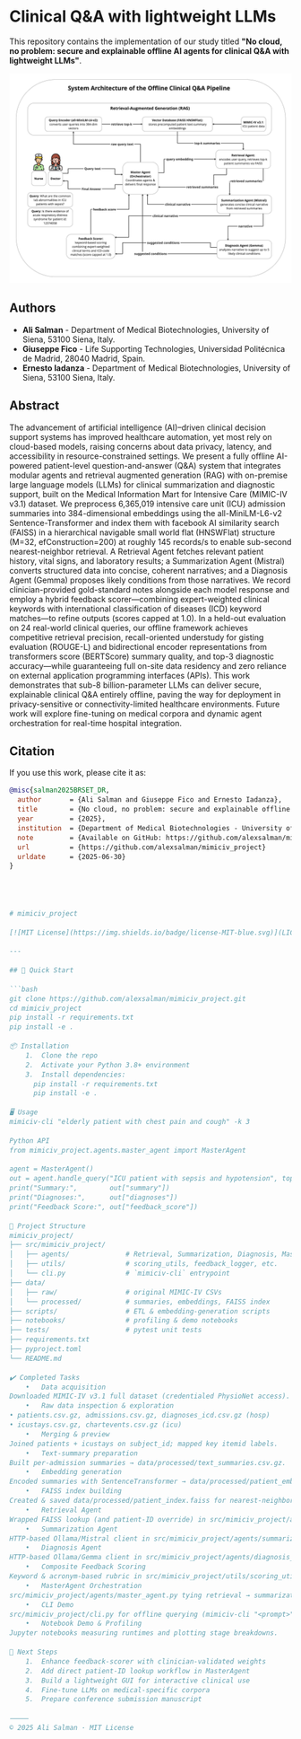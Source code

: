 Clinical Q&A with lightweight LLMs
===========================================================

This repository contains the implementation of our study titled **"No cloud, no problem: secure and explainable offline AI agents for clinical Q\&A with lightweight LLMs"**.

![Abstract](MIMIC-IV.jpg)

## Authors

- **Ali Salman** - Department of Medical Biotechnologies, University of Siena, 53100 Siena, Italy.
- **Giuseppe Fico** - Life Supporting Technologies, Universidad Politécnica de Madrid, 28040 Madrid, Spain.
- **Ernesto Iadanza** - Department of Medical Biotechnologies, University of Siena, 53100 Siena, Italy.

## Abstract

The advancement of artificial intelligence (AI)–driven clinical decision support systems has improved healthcare automation, yet most rely on cloud-based models, raising concerns about data privacy, latency, and accessibility in resource-constrained settings. We present a fully offline AI-powered patient-level question-and-answer (Q&A) system that integrates modular agents and retrieval augmented generation (RAG) with on-premise large language models (LLMs) for clinical summarization and diagnostic support, built on the Medical Information Mart for Intensive Care (MIMIC-IV v3.1) dataset. We preprocess 6,365,019 intensive care unit (ICU) admission summaries into 384-dimensional embeddings using the all-MiniLM-L6-v2 Sentence-Transformer and index them with facebook AI similarity search (FAISS) in a hierarchical navigable small world flat (HNSWFlat) structure (M=32, efConstruction=200) at roughly 145 records/s to enable sub-second nearest-neighbor retrieval. A Retrieval Agent fetches relevant patient history, vital signs, and laboratory results; a Summarization Agent (Mistral) converts structured data into concise, coherent narratives; and a Diagnosis Agent (Gemma) proposes likely conditions from those narratives. We record clinician-provided gold-standard notes alongside each model response and employ a hybrid feedback scorer—combining expert-weighted clinical keywords with international classification of diseases (ICD) keyword matches—to refine outputs (scores capped at 1.0). In a held-out evaluation on 24 real-world clinical queries, our offline framework achieves competitive retrieval precision, recall-oriented understudy for gisting evaluation (ROUGE-L) and bidirectional encoder representations from transformers score (BERTScore) summary quality, and top-3 diagnostic accuracy—while guaranteeing full on-site data residency and zero reliance on external application programming interfaces (APIs). This work demonstrates that sub-8 billion-parameter LLMs can deliver secure, explainable clinical Q\&A entirely offline, paving the way for deployment in privacy-sensitive or connectivity-limited healthcare environments. Future work will explore fine-tuning on medical corpora and dynamic agent orchestration for real-time hospital integration.

## Citation

If you use this work, please cite it as:

```bibtex
@misc{salman2025BRSET_DR,
  author       = {Ali Salman and Giuseppe Fico and Ernesto Iadanza},
  title        = {No cloud, no problem: secure and explainable offline AI agents for clinical Q\&A with lightweight LLMs},
  year         = {2025},
  institution  = {Department of Medical Biotechnologies - University of Siena, Siena, Italy},
  note         = {Available on GitHub: https://github.com/alexsalman/mimiciv_project},
  url          = {https://github.com/alexsalman/mimiciv_project}
  urldate      = {2025-06-30}
}




# mimiciv_project

[![MIT License](https://img.shields.io/badge/license-MIT-blue.svg)](LICENSE)

---

## 🚀 Quick Start

```bash
git clone https://github.com/alexsalman/mimiciv_project.git
cd mimiciv_project
pip install -r requirements.txt
pip install -e .

📦 Installation
	1.	Clone the repo
	2.	Activate your Python 3.8+ environment
	3.	Install dependencies:
      pip install -r requirements.txt
      pip install -e .

🖥️ Usage
mimiciv-cli "elderly patient with chest pain and cough" -k 3

Python API
from mimiciv_project.agents.master_agent import MasterAgent

agent = MasterAgent()
out = agent.handle_query("ICU patient with sepsis and hypotension", top_k=2)
print("Summary:",        out["summary"])
print("Diagnoses:",      out["diagnoses"])
print("Feedback Score:", out["feedback_score"])

📂 Project Structure
mimiciv_project/
├── src/mimiciv_project/
│   ├── agents/              # Retrieval, Summarization, Diagnosis, MasterAgent
│   ├── utils/               # scoring_utils, feedback_logger, etc.
│   └── cli.py               # `mimiciv-cli` entrypoint
├── data/
│   ├── raw/                 # original MIMIC-IV CSVs
│   └── processed/           # summaries, embeddings, FAISS index
├── scripts/                 # ETL & embedding-generation scripts
├── notebooks/               # profiling & demo notebooks
├── tests/                   # pytest unit tests
├── requirements.txt
├── pyproject.toml
└── README.md

✔️ Completed Tasks
	•	Data acquisition
Downloaded MIMIC-IV v3.1 full dataset (credentialed PhysioNet access).
	•	Raw data inspection & exploration
• patients.csv.gz, admissions.csv.gz, diagnoses_icd.csv.gz (hosp)
• icustays.csv.gz, chartevents.csv.gz (icu)
	•	Merging & preview
Joined patients + icustays on subject_id; mapped key itemid labels.
	•	Text-summary preparation
Built per-admission summaries → data/processed/text_summaries.csv.gz.
	•	Embedding generation
Encoded summaries with SentenceTransformer → data/processed/patient_embeddings.npy.
	•	FAISS index building
Created & saved data/processed/patient_index.faiss for nearest-neighbor retrieval.
	•	Retrieval Agent
Wrapped FAISS lookup (and patient-ID override) in src/mimiciv_project/agents/retrieval_agent.py.
	•	Summarization Agent
HTTP-based Ollama/Mistral client in src/mimiciv_project/agents/summarization_agent.py.
	•	Diagnosis Agent
HTTP-based Ollama/Gemma client in src/mimiciv_project/agents/diagnosis_agent.py.
	•	Composite Feedback Scoring
Keyword & acronym-based rubric in src/mimiciv_project/utils/scoring_utils.py.
	•	MasterAgent Orchestration
src/mimiciv_project/agents/master_agent.py tying retrieval → summarization → diagnosis → scoring.
	•	CLI Demo
src/mimiciv_project/cli.py for offline querying (mimiciv-cli "<prompt>" -k N).
	•	Notebook Demo & Profiling
Jupyter notebooks measuring runtimes and plotting stage breakdowns.

🎯 Next Steps
	1.	Enhance feedback-scorer with clinician-validated weights
	2.	Add direct patient-ID lookup workflow in MasterAgent
	3.	Build a lightweight GUI for interactive clinical use
	4.	Fine-tune LLMs on medical-specific corpora
	5.	Prepare conference submission manuscript

⸻
© 2025 Ali Salman · MIT License
